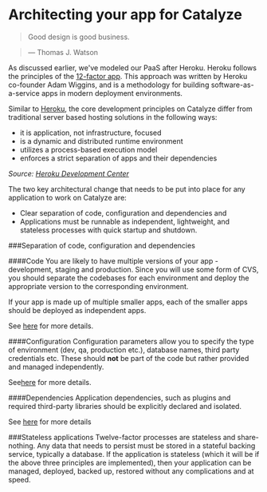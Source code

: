 # Architecting your app for Catalyze

> Good design is good business.

> — Thomas J. Watson


As discussed earlier, we've modeled our PaaS after Heroku. Heroku follows the principles of the [12-factor app](http://12factor.net/). This approach was written by Heroku co-founder Adam Wiggins, and is a methodology for building software-as-a-service apps in modern deployment environments.

Similar to [Heroku](https://devcenter.heroku.com/articles/architecting-apps#on-heroku), the core development principles on Catalyze differ from traditional server based hosting solutions in the following ways:

- it is application, not infrastructure, focused
- is a dynamic and distributed runtime environment
- utilizes a process-based execution model
- enforces a strict separation of apps and their dependencies

*Source: [Heroku Development Center](http://devcenter.heroku.com)*


The two key architectural change that needs to be put into place for any application to work on Catalyze are:

- Clear separation of code, configuration and dependencies and
- Applications must be runnable as independent, lightweight, and stateless processes with quick startup and shutdown.


###Separation of code, configuration and dependencies

####Code
You are likely to have multiple versions of your app - development, staging and production. Since you will use some form of CVS, you should separate the codebases for each environment and deploy the appropriate version to the corresponding environment.

If your app is made up of multiple smaller apps, each of the smaller apps should be deployed as independent apps.

See [here](https://devcenter.heroku.com/articles/development-configuration#applications-codebases) for more details.

####Configuration
Configuration parameters allow you to specify the type of environment (dev, qa, production etc.), database names, third party credentials etc. These should **not** be part of the code but rather provided and managed independently.

See[here](https://devcenter.heroku.com/articles/development-configuration#configuration) for more details.

####Dependencies
Application dependencies, such as plugins and required third-party libraries should be explicitly declared and isolated.

See [here](https://devcenter.heroku.com/articles/development-configuration#dependencies) for more details

###Stateless applications
Twelve-factor processes are stateless and share-nothing. Any data that needs to persist must be stored in a stateful backing service, typically a database. If the application is stateless (which it will be if the above three principles are implemented), then your application can be managed, deployed, backed up, restored without any complications and at speed.


